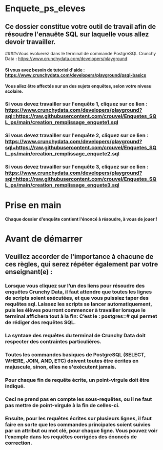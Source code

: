 # Enquete_ps_eleves


## Ce dossier constitue votre outil de travail afin de résoudre l'enauête SQL sur laquelle vous allez devoir travailler.

####vVous évoluerez dans le terminal de commande PostgreSQL Crunchy Data : https://www.crunchydata.com/developers/playground
 
#### Si vous avez besoin de tutoriel d'aide : https://www.crunchydata.com/developers/playground/psql-basics

#### Vous allez être affectés sur un des sujets enquêtes, selon votre niveau scolaire.

### Si vous devez travailler sur l'enquête 1, cliquez sur ce lien :  https://www.crunchydata.com/developers/playground?sql=https://raw.githubusercontent.com/crouvel/Enquetes_SQL_ps/main/creation_remplissage_enquete1.sql

### Si vous devez travailler sur l'enquête 2, cliquez sur ce lien :  https://www.crunchydata.com/developers/playground?sql=https://raw.githubusercontent.com/crouvel/Enquetes_SQL_ps/main/creation_remplissage_enquete2.sql

### Si vous devez travailler sur l'enquête 3, cliquez sur ce lien :   https://www.crunchydata.com/developers/playground?sql=https://raw.githubusercontent.com/crouvel/Enquetes_SQL_ps/main/creation_remplissage_enquete3.sql

# Prise en main

#### Chaque dossier d'enquête contient l'énoncé à résoudre, à vous de jouer ! 

# Avant de démarrer

## Veuillez accorder de l'importance à chacune de ces règles, qui serez répéter également par votre enseignant(e) :

### Lorsque vous cliquez sur l’un des liens pour résoudre des enquêtes Crunchy Data, il faut attendre que toutes les lignes de scripts soient exécutées, et que vous puissiez taper des requêtes sql. Laissez les scripts se lancer automatiquement, puis les élèves pourront commencer à travailler lorsque le terminal affichera tout à la fin: C’est le : postgres=# qui permet de rédiger des requêtes SQL.


### La syntaxe des requêtes du terminal de Crunchy Data doit respecter des contraintes particulières.
### Toutes les commandes basiques de PostgreSQL (SELECT, WHERE, JOIN, AND, ETC) doivent toutes être écrites en majuscule, sinon, elles ne s'exécutent jamais.
### Pour chaque fin de requête écrite, un point-virgule doit être indiqué.
### Ceci ne prend pas en compte les sous-requêtes, ou il ne faut pas mettre de point-virgule à la fin de celles-ci.

### Ensuite, pour les requêtes écrites sur plusieurs lignes, il faut faire en sorte que les commandes principales soient suivies par un attribut ou mot clé, pour chaque ligne. Vous pouvez voir l’exemple dans les requêtes corrigées des énoncés de correction.




